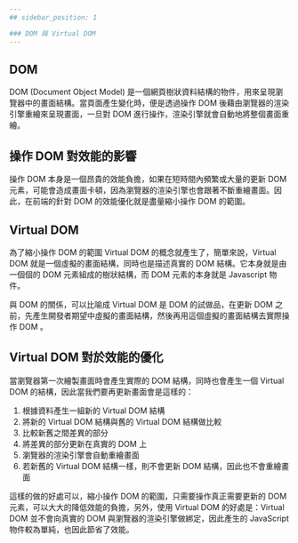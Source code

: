 ```yaml
---
## sidebar_position: 1

### DOM 與 Virtual DOM
---
```


## DOM

DOM (Document Object Model) 是一個網頁樹狀資料結構的物件，用來呈現瀏覽器中的畫面結構。當頁面產生變化時，便是透過操作 DOM 後藉由瀏覽器的渲染引擎重繪來呈現畫面，一旦對 DOM 進行操作，渲染引擎就會自動地將整個畫面重繪。

## 操作 DOM 對效能的影響

操作 DOM 本身是一個昂貴的效能負擔，如果在短時間內頻繁或大量的更新 DOM 元素，可能會造成畫面卡頓，因為瀏覽器的渲染引擎也會跟著不斷重繪畫面。因此，在前端的針對 DOM 的效能優化就是盡量縮小操作 DOM 的範圍。

## Virtual DOM

為了縮小操作 DOM 的範圍 Virtual DOM 的概念就產生了，簡單來說，Virtual DOM 就是一個虛擬的畫面結構，同時也是描述真實的 DOM 結構。它本身就是由一個個的 DOM 元素組成的樹狀結構，而 DOM 元素的本身就是 Javascript 物件。

與 DOM 的關係，可以比喻成 Virtual DOM 是 DOM 的試做品，在更新 DOM 之前，先產生開發者期望中虛擬的畫面結構，然後再用這個虛擬的畫面結構去實際操作 DOM 。

## Virtual DOM 對於效能的優化

當瀏覽器第一次繪製畫面時會產生實際的 DOM 結構，同時也會產生一個 Virtual DOM 的結構，因此當我們要再更新畫面會是這樣的：

1. 根據資料產生一組新的 Virtual DOM 結構
2. 將新的 Virtual DOM 結構與舊的 Virtual DOM 結構做比較
3. 比較新舊之間差異的部分
4. 將差異的部分更新在真實的 DOM 上
5. 瀏覽器的渲染引擎會自動重繪畫面
6. 若新舊的 Virtual DOM 結構一樣，則不會更新 DOM 結構，因此也不會重繪畫面

這樣的做的好處可以，縮小操作 DOM 的範圍，只需要操作真正需要更新的 DOM 元素，可以大大的降低效能的負擔，另外，使用 Virtual DOM 的好處是：Virtual DOM 並不會向真實的 DOM 與瀏覽器的渲染引擎做綁定，因此產生的 JavaScript 物件較為單純，也因此節省了效能。
